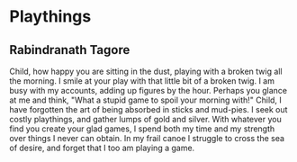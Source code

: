 # Playthings
## Rabindranath Tagore
Child, how happy you are sitting in the dust, playing with a broken twig all
the morning.
I smile at your play with that little bit of a broken twig.
I am busy with my accounts, adding up figures by the hour.
Perhaps you glance at me and think, "What a stupid game to spoil your morning
with!"
Child, I have forgotten the art of being absorbed in sticks and mud-pies.
I seek out costly playthings, and gather lumps of gold and silver.
With whatever you find you create your glad games, I spend both my time and my
strength over things I never can obtain.
In my frail canoe I struggle to cross the sea of desire, and forget that I too
am playing a game.